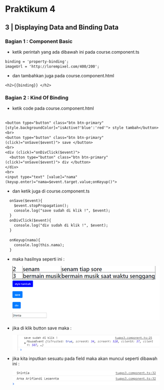 # Praktikum 4
## 3 | Displaying Data and Binding Data

### Bagian 1 : Component Basic
- ketik perintah yang ada dibawah ini pada course.component.ts
```
binding = 'property-binding';
imageUrl = 'http://lorempixel.com/400/200';
```

- dan tambahkan juga pada course.component.html
```
<h2>{{binding}} </h2>
```

### Bagian 2 : Kind Of Binding
- ketik code pada course.component.html

```

<button type="button" class="btn btn-primary" [style.backgroundColor]="isActive?'blue':'red'"> style tambah</button>
<br>
<button type="button" class="btn btn-primary" (click)="onSave($event)"> save </button>
<br>
<div (click)="onDivClick($event)">
  <button type="button" class="btn btn-primary" (click)="onSave($event)"> div </button>
</div>
<br>
<input type="text" [value]="nama" (keyup.enter)="nama=$event.target.value;onKeyup()">

```

- dan ketik juga di course.component.ts
```
  onSave($event){
    $event.stopPropagation();
    console.log("save sudah di klik !", $event);
  }
  onDivClick($event){
    console.log("div sudah di klik !", $event);
  }

  onKeyup(nama){
    console.log(this.nama);
  }
```
- maka hasilnya seperti ini :

    ![](image/praktikum4/final.PNG)

- jika di klik button save maka :

    ![](image/praktikum4/save.PNG)

- jika kita inputkan sesuatu pada field maka akan muncul seperti dibawah ini :

    ![](image/praktikum4/input.PNG)




